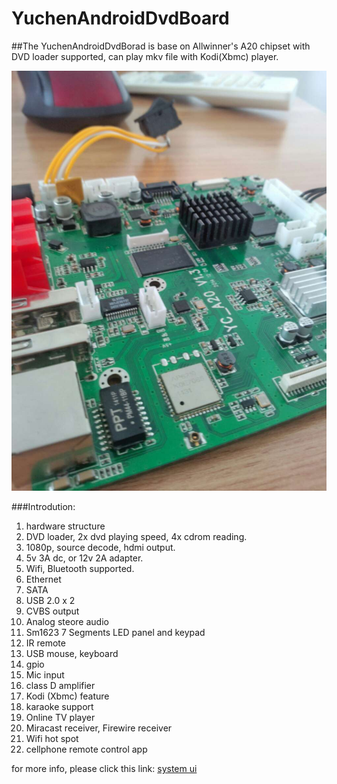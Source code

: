 # YuchenAndroidDvdBoard
##The YuchenAndroidDvdBorad is base on Allwinner's A20 chipset with DVD loader supported, can play mkv file with Kodi(Xbmc) player.

![pcb](https://github.com/johnnyhuziqin/YuchenAndroidDvdBoard/blob/master/pcb.jpg)

###Introdution:
1. hardware structure
2. DVD loader, 2x dvd playing speed, 4x cdrom reading.
3. 1080p, source decode, hdmi output.
4. 5v 3A dc, or 12v 2A adapter.
5. Wifi, Bluetooth supported.
6. Ethernet 
7. SATA
8. USB 2.0 x 2
9. CVBS output
10. Analog steore audio
11. Sm1623 7 Segments LED panel and keypad
12. IR remote
13. USB mouse, keyboard
14. gpio
15. Mic input
16. class D amplifier
17. Kodi (Xbmc) feature
18. karaoke support
19. Online TV player
20. Miracast receiver, Firewire receiver
21. Wifi hot spot
22. cellphone remote control app

for more info, please click this link:
[system ui](https://github.com/johnnyhuziqin/YuchenAndroidDvdBoard/blob/master/system_ui.md)